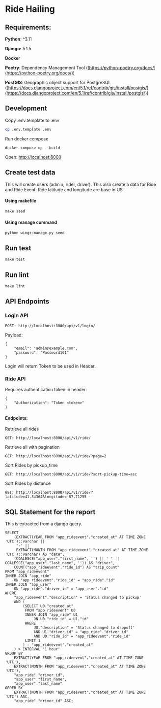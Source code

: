 # Ride Hailing


## Requirements:

**Python:** ^3.11

**Django:** 5.1.5

**Docker**

**Poetry**: Dependency Management Tool ([https://python-poetry.org/docs/](https://python-poetry.org/docs/))

**PostGIS**: Geographic object support for PostgreSQL ([https://docs.djangoproject.com/en/5.1/ref/contrib/gis/install/postgis/](https://docs.djangoproject.com/en/5.1/ref/contrib/gis/install/postgis/))


## Development

Copy .env.template to .env

```bash
cp .env.template .env
```

Run docker compose

```docker
docker-compose up --build
```

Open: [http://localhost:8000](http://localhost:8000)

## Create test data
This will create users (admin, rider, driver). This also create a data for Ride and Ride Event. Ride latitude and longitude are base in US

#### Using makefile

```makefile
make seed
```

#### Using manage command 

```python
python wingz/manage.py seed
```

## Run test

```makefile
make test
```

## Run lint

```makefile
make lint
```


## API Endpoints

### Login API
```
POST: http://localhost:8000/api/v1/login/
```
Payload:
```
{
    "email": "admin@example.com",
    "password": "Password101"
}
```
Login will return Token to be used in Header.


### Ride API

Requires authentication token in header:
```
{
    "Authorization": "Token <token>"
}
```

#### Endpoints:

Retrieve all rides
```
GET: http://localhost:8000/api/v1/ride/
```

Retrieve all with pagination
```
GET: http://localhost:8000/api/v1/ride/?page=2
```

Sort Rides by pickup_time
```
GET: http://localhost:8000/api/v1/ride/?sort-pickup-time=asc
```

Sort Rides by distance
```
GET: http://localhost:8000/api/v1/ride/?latitude=41.84364&longitude=-87.71255
```

## SQL Statement for the report
This is extracted from a django query.
```
SELECT 
    (EXTRACT(YEAR FROM "app_rideevent"."created_at" AT TIME ZONE 'UTC')::varchar || 
     '-' || 
     EXTRACT(MONTH FROM "app_rideevent"."created_at" AT TIME ZONE 'UTC')::varchar) AS "date",
    (COALESCE("app_user"."first_name", '') || ' ' || COALESCE("app_user"."last_name", '')) AS "driver",
    COUNT("app_rideevent"."ride_id") AS "trip_count"
FROM "app_rideevent"
INNER JOIN "app_ride" 
    ON "app_rideevent"."ride_id" = "app_ride"."id"
INNER JOIN "app_user" 
    ON "app_ride"."driver_id" = "app_user"."id"
WHERE 
    "app_rideevent"."description" = 'Status changed to pickup'
    AND (
        (SELECT U0."created_at" 
         FROM "app_rideevent" U0 
         INNER JOIN "app_ride" U1 
             ON U0."ride_id" = U1."id"
         WHERE 
             U0."description" = 'Status changed to dropoff' 
             AND U1."driver_id" = "app_ride"."driver_id"
             AND U0."ride_id" = "app_rideevent"."ride_id"
         LIMIT 1
        ) - "app_rideevent"."created_at"
    ) > INTERVAL '1 hour'
GROUP BY 
    EXTRACT(YEAR FROM "app_rideevent"."created_at" AT TIME ZONE 'UTC'),
    EXTRACT(MONTH FROM "app_rideevent"."created_at" AT TIME ZONE 'UTC'),
    "app_ride"."driver_id",
    "app_user"."first_name",
    "app_user"."last_name"
ORDER BY 
    EXTRACT(MONTH FROM "app_rideevent"."created_at" AT TIME ZONE 'UTC') ASC, 
    "app_ride"."driver_id" ASC;
```